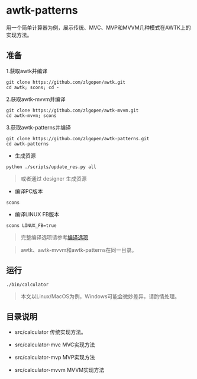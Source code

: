 # awtk-patterns

用一个简单计算器为例，展示传统、MVC、MVP和MVVM几种模式在AWTK上的实现方法。

## 准备

1.获取awtk并编译

```
git clone https://github.com/zlgopen/awtk.git
cd awtk; scons; cd -
```

2.获取awtk-mvvm并编译

```
git clone https://github.com/zlgopen/awtk-mvvm.git
cd awtk-mvvm; scons
```

3.获取awtk-patterns并编译

```
git clone https://github.com/zlgopen/awtk-patterns.git
cd awtk-patterns
```

* 生成资源

```
python ./scripts/update_res.py all
```

> 或者通过 designer 生成资源


* 编译PC版本

```
scons
```

* 编译LINUX FB版本

```
scons LINUX_FB=true
```

> 完整编译选项请参考[编译选项](https://github.com/zlgopen/awtk-widget-generator/blob/master/docs/build_options.md)

> awtk、awtk-mvvm和awtk-patterns在同一目录。

## 运行

```
./bin/calculator
```

> 本文以Linux/MacOS为例，Windows可能会微妙差异，请酌情处理。


## 目录说明

* src/calculator 传统实现方法。

* src/calculator-mvc MVC实现方法

* src/calculator-mvp MVP实现方法

* src/calculator-mvvm MVVM实现方法

